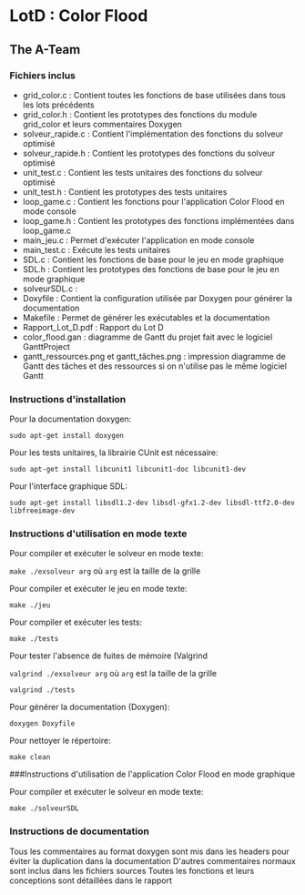 # LotD : Color Flood 

## The A-Team  

### Fichiers inclus
* grid_color.c : Contient toutes les fonctions de base utilisées dans tous les lots précédents
* grid_color.h : Contient les prototypes des fonctions du module grid_color et leurs commentaires Doxygen
* solveur_rapide.c : Contient l'implémentation des fonctions du solveur optimisé
* solveur_rapide.h : Contient les prototypes des fonctions du solveur optimisé
* unit_test.c : Contient les tests unitaires des fonctions du solveur optimisé
* unit_test.h : Contient les prototypes des tests unitaires
* loop_game.c : Contient les fonctions pour l'application Color Flood en mode console
* loop_game.h : Contient les prototypes des fonctions implémentées dans loop_game.c
* main_jeu.c : Permet d'exécuter l'application en mode console
* main_test.c : Exécute les tests unitaires
* SDL.c : Contient les fonctions de base pour le jeu en mode graphique
* SDL.h : Contient les prototypes des fonctions de base pour le jeu en mode graphique
* solveurSDL.c : 
* Doxyfile : Contient la configuration utilisée par Doxygen pour générer la documentation
* Makefile : Permet de générer les exécutables et la documentation
* Rapport_Lot_D.pdf : Rapport du Lot D
* color_flood.gan : diagramme de Gantt du projet fait avec le logiciel GanttProject
* gantt_ressources.png et gantt_tâches.png : impression diagramme de Gantt des tâches et des ressources si on n'utilise pas le même logiciel Gantt


### Instructions d'installation

Pour la documentation doxygen:

`sudo apt-get install doxygen`

Pour les tests unitaires, la librairie CUnit est nécessaire:

`sudo apt-get install libcunit1 libcunit1-doc libcunit1-dev`

Pour l'interface graphique SDL:

`sudo apt-get install libsdl1.2-dev libsdl-gfx1.2-dev libsdl-ttf2.0-dev libfreeimage-dev`

### Instructions d'utilisation en mode texte

Pour compiler et exécuter le solveur en mode texte:

`make ./exsolveur arg` où `arg` est la taille de la grille

Pour compiler et exécuter le jeu en mode texte:

`make ./jeu`

Pour compiler et exécuter les tests:

`make ./tests`

Pour tester l'absence de fuites de mémoire (Valgrind

`valgrind ./exsolveur arg` où `arg` est la taille de la grille

`valgrind ./tests`

Pour générer la documentation (Doxygen):

`doxygen Doxyfile `

Pour nettoyer le répertoire:

`make clean`

###Instructions d'utilisation de l'application Color Flood en mode graphique



Pour compiler et exécuter le solveur en mode texte:

`make ./solveurSDL`

### Instructions de documentation

Tous les commentaires au format doxygen sont mis dans les headers pour éviter la duplication dans la documentation
D'autres commentaires normaux sont inclus dans les fichiers sources
Toutes les fonctions et leurs conceptions sont détaillées dans le rapport 
